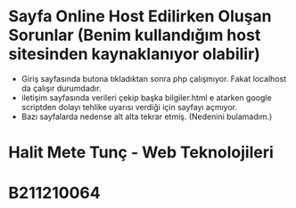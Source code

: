# Sayfa Online Host Edilirken Oluşan Sorunlar (Benim kullandığım host sitesinden kaynaklanıyor olabilir)
- Giriş sayfasında butona tıkladıktan sonra php çalışmıyor. Fakat localhost da çalışır durumdadır.
- iletişim sayfasında verileri çekip başka bilgiler.html e atarken google scriptden dolayı tehlike uyarısı verdiği için sayfayı açmıyor.
- Bazı sayfalarda nedense alt alta tekrar etmiş. (Nedenini bulamadım.)

# Halit Mete Tunç - Web Teknolojileri
# B211210064
